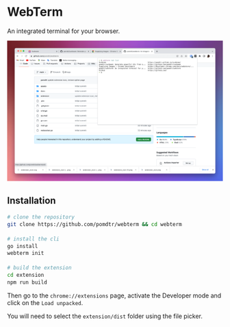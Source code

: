 # WebTerm

An integrated terminal for your browser.

![screenshot](./assets/screenshot.png)

## Installation

```bash
# clone the repository
git clone https://github.com/pomdtr/webterm && cd webterm

# install the cli
go install
webterm init

# build the extension
cd extension
npm run build
```

Then go to the `chrome://extensions` page, activate the Developer mode and click on the `Load unpacked`. 

You will need to select the `extension/dist` folder using the file picker.
